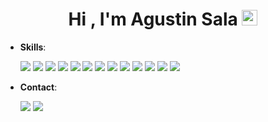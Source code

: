 <h1 align="center"><b>Hi , I'm Agustin Sala </b><img src="https://media2.giphy.com/media/QssGEmpkyEOhBCb7e1/giphy.gif?cid=ecf05e47a0n3gi1bfqntqmob8g9aid1oyj2wr3ds3mg700bl&rid=giphy.gif" width="25px"></h1>



<p align="center">


- **Skills**:
    
   <img src="https://img.shields.io/badge/html5-%23E34F26.svg?style=for-the-badge&logo=html5&logoColor=white"/>
   <img src="https://img.shields.io/badge/css3-%231572B6.svg?style=for-the-badge&logo=css3&logoColor=white"/>
   <img src="https://img.shields.io/badge/javascript-%23323330.svg?style=for-the-badge&logo=javascript&logoColor=%23F7DF1E"/>
   <img src="https://img.shields.io/badge/node.js-6DA55F?style=for-the-badge&logo=node.js&logoColor=white"/>
   <img src="https://img.shields.io/badge/NPM-%23CB3837.svg?style=for-the-badge&logo=npm&logoColor=white"/>
   <img src="https://img.shields.io/badge/vite-%23646CFF.svg?style=for-the-badge&logo=vite&logoColor=white"/>
   <img src="https://img.shields.io/badge/Visual%20Studio%20Code-0078d7.svg?style=for-the-badge&logo=visual-studio-code&logoColor=white"/>
   <img src="https://img.shields.io/badge/git-%23F05033.svg?style=for-the-badge&logo=git&logoColor=white"/>
   <img src="https://img.shields.io/badge/github-%23121011.svg?style=for-the-badge&logo=github&logoColor=white"/>
   <img src="https://img.shields.io/badge/firebase-%23039BE5.svg?style=for-the-badge&logo=firebase"/>
   <img src="https://img.shields.io/badge/netlify-%23000000.svg?style=for-the-badge&logo=netlify&logoColor=#00C7B7"/>
   <img src="https://img.shields.io/badge/Trello-%23026AA7.svg?style=for-the-badge&logo=Trello&logoColor=white"/>
   <img src="https://img.shields.io/badge/Gimp-657D8B?style=for-the-badge&logo=gimp&logoColor=FFFFFF"/>

- **Contact**:
  
   <a href="mailto:agustinsala1996@gmail.com"><img src="https://img.shields.io/badge/gmail-%23D14836.svg?&style=for-the-badge&logo=gmail&logoColor=white"/></a>
   <a href="https://www.linkedin.com/in/agustin-sala-784874214/"><img src="https://img.shields.io/badge/linkedin-%230077B5.svg?&style=for-the-badge&logo=linkedin&logoColor=white"/></a>

   
<br>
</p>

